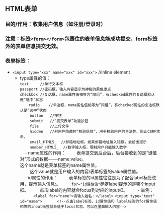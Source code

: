 ## HTML表单
### 目的/作用：收集用户信息（如注册/登录时）
### 注意：标签`<form></form>`包裹住的表单信息能成功提交，form标签外的表单信息提交无效。
### 表单标签：
   - `<input type="xxx" name="xxx" id="xxx">` //inline element<br/>
      - type属性的值：<br/>
         `text     //单行文本框`<br/>
         `passport //密码框，输入内容显示为神秘的黑色原点`<br/>
         `checkbox //复选框，name属性值相等为“同组”，有checked属性的复选框默认是“选中”状态`<br/>
        `radio    //单选框，name属性值相等为“同组”，有checked属性的复选框默认是“选中”状态`<br/>
         `button   //按钮`<br/>
         `submit   //“提交表单”功能按钮`<br/>
         `file     //上传文件`<br/>
         `hidden   //对用户隐藏的“校验信息”，用于校验用户的合法性、阻止CSRF攻击。`<br/>
         `email_HTML5_  //邮箱地址框，如果邮箱地址输入错误，会给出提示`<br/>
         `number_HTML5_  //数字输入框，限制用户只能输入数字`<br/>
     - name属性的作用：
         表单提交到后台后，后台接收到的是“键值对”形式的数据-----name:value。<br/>
         这个name就是表单标签的name属性值。<br/>
         这个value就是用户输入的内容/表单标签的value属性值。<br/>
     - id属性的作用：
         表单标签的id属性往往是为了配合label标签使用，<label for="id属性值">提示输入信息:</label>。
         `for="id属性值"`确定label提示的是哪个input框。
         点击label的内容就会focus到对应的input框。
        - 举例：<br/>
            `<label for="name">请输入姓名：</label>`
            `<input type="text" id="name">`
            `<!--点击label标签，id属性值和 label标签的for属性值 相等的input标签就会处于focus状态，可以在里面输入内容-->`
            
